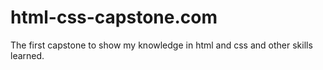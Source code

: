 # html-css-capstone.com
The first capstone to show my knowledge in html and css and other skills learned.
